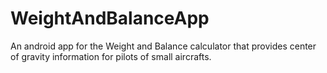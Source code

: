 # WeightAndBalanceApp
An android app for the Weight and Balance calculator that provides center of gravity information for pilots of small aircrafts.
